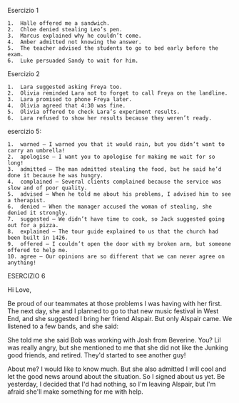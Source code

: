 

Esercizio 1

	1.	Halle offered me a sandwich.
	2.	Chloe denied stealing Leo’s pen.
	3.	Marcus explained why he couldn’t come.
	4.	Amber admitted not knowing the answer.
	5.	The teacher advised the students to go to bed early before the exam.
	6.	Luke persuaded Sandy to wait for him.

Esercizio 2

	1.	Lara suggested asking Freya too.
	2.	Olivia reminded Lara not to forget to call Freya on the landline.
	3.	Lara promised to phone Freya later.
	4.	Olivia agreed that 4:30 was fine.
	5.	Olivia offered to check Lara’s experiment results.
	6.	Lara refused to show her results because they weren’t ready.


esercizio 5:

	1.	warned – I warned you that it would rain, but you didn’t want to carry an umbrella!
	2.	apologise – I want you to apologise for making me wait for so long!
	3.	admitted – The man admitted stealing the food, but he said he’d done it because he was hungry.
	4.	complained – Several clients complained because the service was slow and of poor quality.
	5.	advised – When he told me about his problems, I advised him to see a therapist.
	6.	denied – When the manager accused the woman of stealing, she denied it strongly.
	7.	suggested – We didn’t have time to cook, so Jack suggested going out for a pizza.
	8.	explained – The tour guide explained to us that the church had been built in 1426.
	9.	offered – I couldn’t open the door with my broken arm, but someone offered to help me.
	10.	agree – Our opinions are so different that we can never agree on anything!



ESERCIZIO 6


Hi Love,

Be proud of our teammates at those problems I was having with her first. The next day, she and I planned to go to that new music festival in West End, and she suggested I bring her friend Alspair. But only Alspair came. We listened to a few bands, and she said:

She told me she said Bob was working with Josh from Beverine. You? Lil was really angry, but she mentioned to me that she did not like the Junking good friends, and retired. They'd started to see another guy!

About me? I would like to know much. But she also admitted I will cool and let the good news around about the situation. So I signed about us yet. Be yesterday, I decided that I'd had nothing, so I'm leaving Alspair, but I'm afraid she'll make something for me with help.